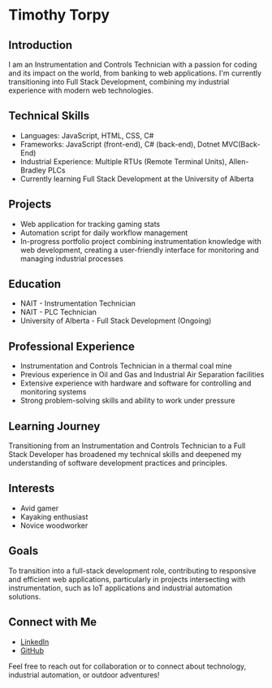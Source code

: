 # Timothy Torpy

## Introduction

I am an Instrumentation and Controls Technician with a passion for coding and its impact on the world, from banking to web applications. I'm currently transitioning into Full Stack Development, combining my industrial experience with modern web technologies.

## Technical Skills

- Languages: JavaScript, HTML, CSS, C#
- Frameworks: JavaScript (front-end), C# (back-end), Dotnet MVC(Back-End)
- Industrial Experience: Multiple RTUs (Remote Terminal Units), Allen-Bradley PLCs
- Currently learning Full Stack Development at the University of Alberta

## Projects

- Web application for tracking gaming stats
- Automation script for daily workflow management
- In-progress portfolio project combining instrumentation knowledge with web development, creating a user-friendly interface for monitoring and managing industrial processes

## Education

- NAIT - Instrumentation Technician
- NAIT - PLC Technician
- University of Alberta - Full Stack Development (Ongoing)

## Professional Experience

- Instrumentation and Controls Technician in a thermal coal mine
- Previous experience in Oil and Gas and Industrial Air Separation facilities
- Extensive experience with hardware and software for controlling and monitoring systems
- Strong problem-solving skills and ability to work under pressure

## Learning Journey

Transitioning from an Instrumentation and Controls Technician to a Full Stack Developer has broadened my technical skills and deepened my understanding of software development practices and principles.

## Interests

- Avid gamer
- Kayaking enthusiast
- Novice woodworker

## Goals

To transition into a full-stack development role, contributing to responsive and efficient web applications, particularly in projects intersecting with instrumentation, such as IoT applications and industrial automation solutions.

## Connect with Me

- [LinkedIn](https://www.linkedin.com/in/tim-torpy)
- [GitHub](https://github.com/TimothyTorpy)

Feel free to reach out for collaboration or to connect about technology, industrial automation, or outdoor adventures!
